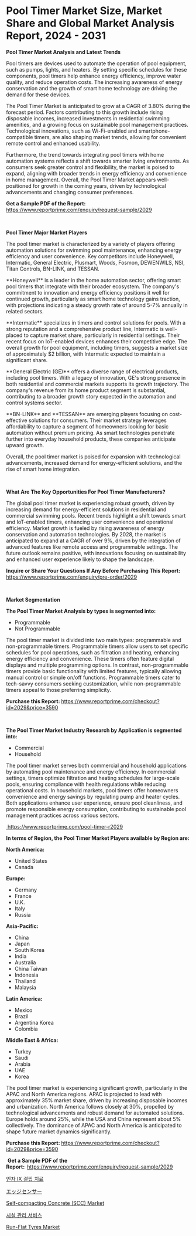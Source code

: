 <p><h1>Pool Timer Market Size, Market Share and Global Market Analysis Report, 2024 - 2031</h1></p><p><strong>Pool Timer Market Analysis and Latest Trends</strong></p>
<p><p>Pool timers are devices used to automate the operation of pool equipment, such as pumps, lights, and heaters. By setting specific schedules for these components, pool timers help enhance energy efficiency, improve water quality, and reduce operation costs. The increasing awareness of energy conservation and the growth of smart home technology are driving the demand for these devices.</p><p>The Pool Timer Market is anticipated to grow at a CAGR of 3.80% during the forecast period. Factors contributing to this growth include rising disposable incomes, increased investments in residential swimming amenities, and a growing focus on sustainable pool management practices. Technological innovations, such as Wi-Fi-enabled and smartphone-compatible timers, are also shaping market trends, allowing for convenient remote control and enhanced usability. </p><p>Furthermore, the trend towards integrating pool timers with home automation systems reflects a shift towards smarter living environments. As consumers seek greater control and flexibility, the market is poised to expand, aligning with broader trends in energy efficiency and convenience in home management. Overall, the Pool Timer Market appears well-positioned for growth in the coming years, driven by technological advancements and changing consumer preferences.</p></p>
<p><strong>Get a Sample PDF of the Report:&nbsp;</strong> <a href="https://www.reportprime.com/enquiry/request-sample/2029">https://www.reportprime.com/enquiry/request-sample/2029</a></p>
<p>&nbsp;</p>
<p><strong>Pool Timer Major Market Players</strong></p>
<p><p>The pool timer market is characterized by a variety of players offering automation solutions for swimming pool maintenance, enhancing energy efficiency and user convenience. Key competitors include Honeywell, Intermatic, General Electric, Plusmart, Woods, Fosmon, DEWENWILS, NSI, Titan Controls, BN-LINK, and TESSAN.</p><p>**Honeywell** is a leader in the home automation sector, offering smart pool timers that integrate with their broader ecosystem. The company's commitment to innovation and energy efficiency positions it well for continued growth, particularly as smart home technology gains traction, with projections indicating a steady growth rate of around 5-7% annually in related sectors.</p><p>**Intermatic** specializes in timers and control solutions for pools. With a strong reputation and a comprehensive product line, Intermatic is well-placed to capture market share, particularly in residential settings. Their recent focus on IoT-enabled devices enhances their competitive edge. The overall growth for pool equipment, including timers, suggests a market size of approximately $2 billion, with Intermatic expected to maintain a significant share.</p><p>**General Electric (GE)** offers a diverse range of electrical products, including pool timers. With a legacy of innovation, GE's strong presence in both residential and commercial markets supports its growth trajectory. The company's revenue from its home product segment is substantial, contributing to a broader growth story expected in the automation and control systems sector.</p><p>**BN-LINK** and **TESSAN** are emerging players focusing on cost-effective solutions for consumers. Their market strategy leverages affordability to capture a segment of homeowners looking for basic automation without premium pricing. As smart technologies penetrate further into everyday household products, these companies anticipate upward growth.</p><p>Overall, the pool timer market is poised for expansion with technological advancements, increased demand for energy-efficient solutions, and the rise of smart home integration.</p></p>
<p>&nbsp;</p>
<p><strong>What Are The Key Opportunities For Pool Timer Manufacturers?</strong></p>
<p><p>The global pool timer market is experiencing robust growth, driven by increasing demand for energy-efficient solutions in residential and commercial swimming pools. Recent trends highlight a shift towards smart and IoT-enabled timers, enhancing user convenience and operational efficiency. Market growth is fueled by rising awareness of energy conservation and automation technologies. By 2028, the market is anticipated to expand at a CAGR of over 9%, driven by the integration of advanced features like remote access and programmable settings. The future outlook remains positive, with innovations focusing on sustainability and enhanced user experience likely to shape the landscape.</p></p>
<p><strong>Inquire or Share Your Questions If Any Before Purchasing This Report:</strong> <a href="https://www.reportprime.com/enquiry/pre-order/2029">https://www.reportprime.com/enquiry/pre-order/2029</a></p>
<p>&nbsp;</p>
<p><strong>Market Segmentation</strong></p>
<p><strong>The Pool Timer Market Analysis by types is segmented into:</strong></p>
<p><ul><li>Programmable</li><li>Not Programmable</li></ul></p>
<p><p>The pool timer market is divided into two main types: programmable and non-programmable timers. Programmable timers allow users to set specific schedules for pool operations, such as filtration and heating, enhancing energy efficiency and convenience. These timers often feature digital displays and multiple programming options. In contrast, non-programmable timers provide basic functionality with limited features, typically allowing manual control or simple on/off functions. Programmable timers cater to tech-savvy consumers seeking customization, while non-programmable timers appeal to those preferring simplicity.</p></p>
<p><strong>Purchase this Report:&nbsp;</strong><a href="https://www.reportprime.com/checkout?id=2029&price=3590">https://www.reportprime.com/checkout?id=2029&price=3590</a></p>
<p>&nbsp;</p>
<p><strong>The Pool Timer Market Industry Research by Application is segmented into:</strong></p>
<p><ul><li>Commercial</li><li>Household</li></ul></p>
<p><p>The pool timer market serves both commercial and household applications by automating pool maintenance and energy efficiency. In commercial settings, timers optimize filtration and heating schedules for large-scale pools, ensuring compliance with health regulations while reducing operational costs. In household markets, pool timers offer homeowners convenience and energy savings by regulating pump and heater cycles. Both applications enhance user experience, ensure pool cleanliness, and promote responsible energy consumption, contributing to sustainable pool management practices across various sectors.</p></p>
<p><a href="https://www.reportprime.com/pool-timer-r2029">&nbsp;https://www.reportprime.com/pool-timer-r2029</a></p>
<p><strong>In terms of Region, the Pool Timer Market Players available by Region are:</strong></p>
<p>
    <p> <strong> North America: </strong>
        <ul>
            <li>United States</li>
            <li>Canada</li>
        </ul>
        </p> 
    <p> <strong> Europe: </strong>
        <ul>
            <li>Germany</li>
            <li>France</li>
            <li>U.K.</li>
            <li>Italy</li>
            <li>Russia</li>
        </ul>
        </p> 
    <p> <strong> Asia-Pacific: </strong>
        <ul>
            <li>China</li>
            <li>Japan</li>
            <li>South Korea</li>
            <li>India</li>
            <li>Australia</li>
            <li>China Taiwan</li>
            <li>Indonesia</li>
            <li>Thailand</li>
            <li>Malaysia</li>
        </ul>
        </p> 
    <p> <strong> Latin America: </strong>
        <ul>
            <li>Mexico</li>
            <li>Brazil</li>
            <li>Argentina Korea</li>
            <li>Colombia</li>
        </ul>
        </p> 
    <p> <strong> Middle East & Africa: </strong>
        <ul>
            <li>Turkey</li>
            <li>Saudi</li>
            <li>Arabia</li>
            <li>UAE</li>
            <li>Korea</li>
        </ul>
    </p>
    </p>
<p><p>The pool timer market is experiencing significant growth, particularly in the APAC and North America regions. APAC is projected to lead with approximately 35% market share, driven by increasing disposable incomes and urbanization. North America follows closely at 30%, propelled by technological advancements and robust demand for automated solutions. Europe holds around 25%, while the USA and China represent about 5% collectively. The dominance of APAC and North America is anticipated to shape future market dynamics significantly.</p></p>
<p><strong>Purchase this Report: </strong><a href="https://www.reportprime.com/checkout?id=2029&price=3590">https://www.reportprime.com/checkout?id=2029&price=3590</a></p>
<p>&nbsp;<strong>Get a Sample PDF of the Report:&nbsp;&nbsp;</strong><a href="https://www.reportprime.com/enquiry/request-sample/2029">https://www.reportprime.com/enquiry/request-sample/2029</a></p>
<p><strong></strong></p>
<p><p><a href="https://medium.com/@jordymiller25/%EA%B8%80%EB%A1%9C%EB%B2%8C-%EC%A0%9C9%EC%9D%91%EA%B3%A0%EC%9D%B8%EC%9E%90-%EA%B2%B0%ED%95%8D-%EC%B9%98%EB%A3%8C-%EC%8B%9C%EC%9E%A5-%EB%8F%99%ED%96%A5-%EB%B0%8F-%ED%98%81%EC%8B%A0-%EC%A0%84%EB%A7%9D-%EB%B6%84%EC%84%9D-2024-2031-851ff737f403">인자 IX 결핍 치료</a></p><p><a href="https://medium.com/@giygjksk10/%E3%82%A8%E3%83%83%E3%82%B8%E3%82%BB%E3%83%B3%E3%82%B5%E3%83%BC%E3%81%AE%E5%B8%82%E5%A0%B4%E3%82%B7%E3%82%A7%E3%82%A2%E3%81%A8%E6%96%B0%E3%81%97%E3%81%84%E3%83%88%E3%83%AC%E3%83%B3%E3%83%89%E5%88%86%E6%9E%90-%E3%82%BF%E3%82%A4%E3%83%97-%E3%82%A2%E3%83%97%E3%83%AA%E3%82%B1%E3%83%BC%E3%82%B7%E3%83%A7%E3%83%B3-%E3%82%A8%E3%83%B3%E3%83%89%E3%83%A6%E3%83%BC%E3%82%B9%E5%88%A5%E3%81%AB2024%E5%B9%B4%E3%81%8B%E3%82%892031%E5%B9%B4%E3%81%BE%E3%81%A7%E3%81%AE%E4%BA%88%E6%B8%AC%E3%82%92%E8%A1%8C%E3%81%86-2ae4ea281ec1">エッジセンサー</a></p><p><a href="https://issuu.com/reportprime-2/docs/self-compacting-concrete-scc-market_5e4a5ec1bf38a6">Self-compacting Concrete (SCC) Market</a></p><p><a href="https://medium.com/@jordymiller25/%EC%8B%9C%EC%84%A4-%EA%B4%80%EB%A6%AC-%EC%84%9C%EB%B9%84%EC%8A%A4-%EC%8B%9C%EC%9E%A5%EC%9D%98-%EC%A0%9C%ED%92%88-%EC%9C%A0%ED%98%95-%EC%86%8C%ED%94%84%ED%8A%B8-%EC%84%9C%EB%B9%84%EC%8A%A4-%ED%95%98%EB%93%9C-%EC%84%9C%EB%B9%84%EC%8A%A4-%EB%B0%8F-%EC%95%A0%ED%94%8C%EB%A6%AC%EC%BC%80%EC%9D%B4%EC%85%98-%EC%83%81%EC%97%85%EC%9A%A9-%EA%B1%B4%EB%AC%BC-%EC%A3%BC%EA%B1%B0%EC%9A%A9-%EA%B1%B4%EB%AC%BC-%EC%A0%95%EB%B6%80-%EA%B1%B4%EB%AC%BC-%EC%97%90-%EB%8C%80%ED%95%9C-%EC%A2%85%ED%95%A9%EC%A0%81-%EB%B6%84%EC%84%9D-2024%EB%85%84%EB%B6%80%ED%84%B0-2031%EB%85%84%EA%B9%8C%EC%A7%80%EC%9D%98-5fafa9e3f887">시설 관리 서비스</a></p><p><a href="https://issuu.com/reportprime-2/docs/run-flat-tyres-market-size-2030.ppt_679767e5d7b720">Run-Flat Tyres Market</a></p></p>
